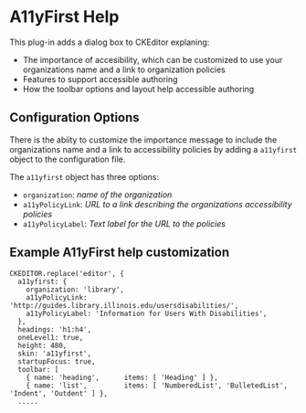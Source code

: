 # A11yFirst Help

This plug-in adds a dialog box to CKEditor explaning:

* The importance of accesibility, which can be customized to use your organizations name and a link to organization policies
* Features to support accessible authoring
* How the toolbar options and layout help accessible authoring
 

## Configuration Options

There is the abiity to customize the importance message to include the organizations name and a link to accessibility policies by adding a `a11yfirst` object to the configuration file.   

The `a11yfirst` object has three options:
* `organization`: *name of the organization* 
* `a11yPolicyLink`: *URL to a link describing the organizations accessibility policies*
* `a11yPolicyLabel`: *Text label for the URL to the policies*

## Example A11yFirst help customization

```
CKEDITOR.replace('editor', {
  a11yfirst: {
    organization: 'library',
    a11yPolicyLink: 'http://guides.library.illinois.edu/usersdisabilities/',
    a11yPolicyLabel: 'Information for Users With Disabilities',
  },
  headings: 'h1:h4',
  oneLevel1: true,
  height: 480,
  skin: 'a11yfirst',
  startupFocus: true,
  toolbar: [
    { name: 'heading',      items: [ 'Heading' ] },
    { name: 'list',         items: [ 'NumberedList', 'BulletedList', 'Indent', 'Outdent' ] },
  .....
```